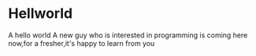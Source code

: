 # Hellworld
A hello world
A new guy who is interested in programming is coming here now,for a fresher,it's happy to learn from you

